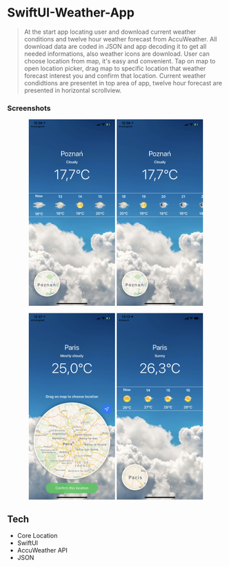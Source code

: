 # SwiftUI-Weather-App

>At the start app locating user and download current weather conditions and twelve hour weather forecast from AccuWeather. All download data are coded in JSON and app decoding it to get all needed informations, also weather icons are download. User can choose location from map, it's easy and convenient. Tap on map to open location picker, drag map to specific location that weather forecast interest you and confirm that location. Current weather condidtions are presentet in top area of app, twelve hour forecast are presented in horizontal scrollview.

 <h3>Screenshots</h3>
  <p align="center">
  <img src="1.PNG" alt="drawing" width="200"/>
  <img src="2.PNG" alt="drawing" width="200"/>
</p>
  
  <p align="center">
  <img src="3.PNG" alt="drawing" width="200"/>
  <img src="4.PNG" alt="drawing" width="200"/>
</p>

## Tech
  - Core Location
  - SwiftUI
  - AccuWeather API
  - JSON
 
